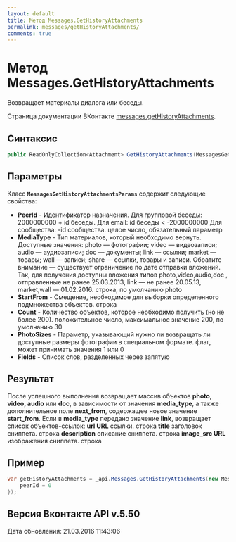 ```yaml
---
layout: default
title: Метод Messages.GetHistoryAttachments
permalink: messages/getHistoryAttachments/
comments: true
---
```

# Метод Messages.GetHistoryAttachments
Возвращает материалы диалога или беседы.

Страница документации ВКонтакте [messages.getHistoryAttachments](https://vk.com/dev/messages.getHistoryAttachments).
## Синтаксис
``` csharp
public ReadOnlyCollection<Attachment> GetHistoryAttachments(MessagesGetHistoryAttachmentsParams @params)
```

## Параметры
Класс **`MessagesGetHistoryAttachmentsParams`** содержит следующие свойства:

+ **PeerId** - Идентификатор назначения. Для групповой беседы: 
2000000000 + id беседы. 
Для email: 
id беседы &lt; -2000000000 
Для сообщества: 
-id сообщества. 
 целое число, обязательный параметр
+ **MediaType** - Тип материалов, который необходимо вернуть. 
Доступные значения: 
photo — фотографии; 
video — видеозаписи; 
audio — аудиозаписи; 
doc — документы; 
link — ссылки; 
market — товары; 
wall — записи; 
share — ссылки, товары и записи. 
Обратите внимание — существует ограничение по дате отправки вложений. Так, для получения доступны вложения типов photo,video,audio,doc , отправленные не ранее 25.03.2013, link — не ранее 20.05.13, market,wall — 01.02.2016. строка, по умолчанию photo
+ **StartFrom** - Смещение, необходимое для выборки определенного подмножества объектов. строка
+ **Count** - Количество объектов, которое необходимо получить (но не более 200). положительное число, максимальное значение 200, по умолчанию 30
+ **PhotoSizes** - Параметр, указывающий нужно ли возвращать ли доступные размеры фотографии в специальном формате. флаг, может принимать значения 1 или 0
+ **Fields** - Список слов, разделенных через запятую

## Результат
После успешного выполнения возвращает массив объектов **photo, video, audio** или **doc**, в зависимости от значения **media_type**, а также дополнительное поле **next_from**, содержащее новое значение **start_from**. 
Если в **media_type** передано значение **link**, возвращает список объектов-ссылок: 
**url URL** ссылки. 
 строка **title** заголовок сниппета. 
 строка **description** описание сниппета. 
 строка **image_src URL** изображения сниппета. 
 строка

## Пример
``` csharp
var getHistoryAttachments = _api.Messages.GetHistoryAttachments(new MessagesGetHistoryAttachmentsParams{
	peerId = 0
});
```

## Версия Вконтакте API v.5.50
Дата обновления: 21.03.2016 11:43:06
